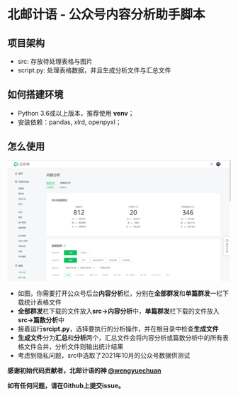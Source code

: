 # 北邮计语 - 公众号内容分析助手脚本

## 项目架构
- src: 存放待处理表格与图片
- script.py: 处理表格数据，并且生成分析文件与汇总文件

## 如何搭建环境
- Python 3.6或以上版本，推荐使用 **venv**；
- 安装依赖：pandas, xlrd, openpyxl；

## 怎么使用
![](/src/images/example1.png)
- 如图，你需要打开公众号后台**内容分析**栏，分别在**全部群发**和**单篇群发**一栏下载统计表格文件
- **全部群发**栏下载的文件放入**src->内容分析**中，**单篇群发**栏下载的文件放入**src->篇数分析**中
- 接着运行**srcipt.py**，选择要执行的分析操作，并在根目录中检查**生成文件**
- **生成文件**分为**汇总**和**分析**两个，汇总文件会将内容分析或篇数分析中的所有表格文件合并，分析文件则输出统计结果
- 考虑到隐私问题，src中选取了2021年10月的公众号数据供测试

**感谢初始代码贡献者，北邮计语的神 [@wengyuechuan](https://github.com/wengyuechuan)**

**如有任何问题，请在Github上提交issue。**